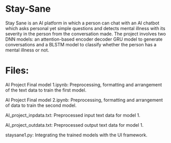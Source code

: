# Stay-Sane
Stay Sane is an AI platform in which a person can chat with an AI chatbot which asks personal yet simple questions and detects mental illness with its severity in the person from the conversation made. The project involves two DNN models: an attention-based encoder decoder GRU model to generate conversations and a BLSTM model to classify whether the person has a mental illness or not.

# Files:
AI Project Final model 1.ipynb: Preprocessing, formatting and arrangement of the text data to train the first model.

AI Project Final model 2.ipynb: Preprocessing, formatting and arrangement of data to train the second model.

AI_project_inpdata.txt: Preprocessed input text data for model 1.

AI_project_outdata.txt: Preprocessed output text data for model 1.

staysane1.py: Integrating the trained models with the UI framework.

